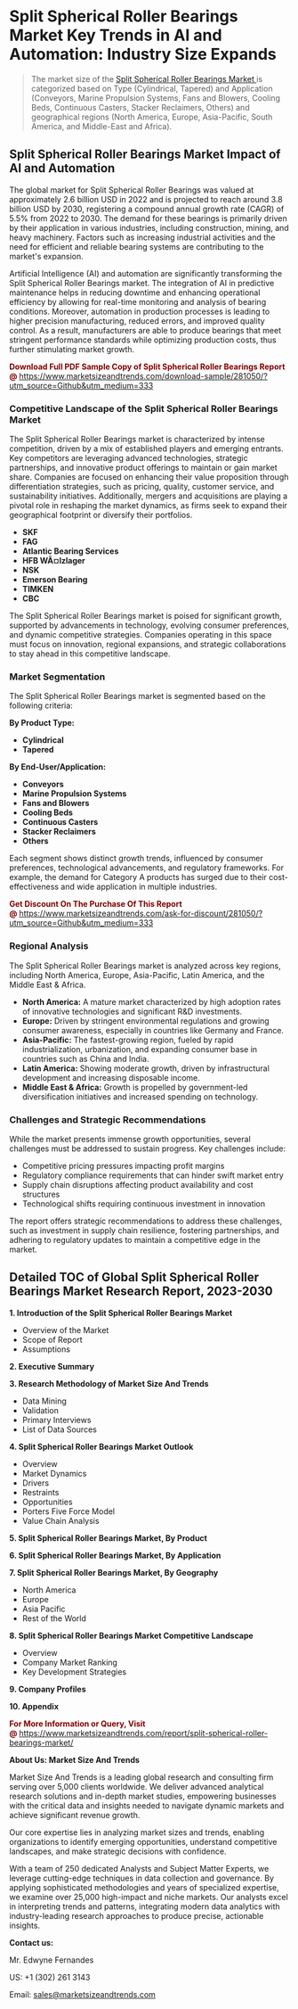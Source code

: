 <h1>Split Spherical Roller Bearings Market Key Trends in AI and Automation: Industry Size Expands</h1><blockquote><p>The market size of the <a href="https://www.marketsizeandtrends.com/download-sample/281050/?utm_source=Github&amp;utm_medium=333" target="_blank">Split Spherical Roller Bearings Market </a>is categorized based on Type (Cylindrical, Tapered) and Application (Conveyors, Marine Propulsion Systems, Fans and Blowers, Cooling Beds, Continuous Casters, Stacker Reclaimers, Others) and geographical regions (North America, Europe, Asia-Pacific, South America, and Middle-East and Africa).</p></blockquote><p><h2>Split Spherical Roller Bearings Market Impact of AI and Automation</h2><p>The global market for Split Spherical Roller Bearings was valued at approximately 2.6 billion USD in 2022 and is projected to reach around 3.8 billion USD by 2030, registering a compound annual growth rate (CAGR) of 5.5% from 2022 to 2030. The demand for these bearings is primarily driven by their application in various industries, including construction, mining, and heavy machinery. Factors such as increasing industrial activities and the need for efficient and reliable bearing systems are contributing to the market's expansion.</p><p>Artificial Intelligence (AI) and automation are significantly transforming the Split Spherical Roller Bearings market. The integration of AI in predictive maintenance helps in reducing downtime and enhancing operational efficiency by allowing for real-time monitoring and analysis of bearing conditions. Moreover, automation in production processes is leading to higher precision manufacturing, reduced errors, and improved quality control. As a result, manufacturers are able to produce bearings that meet stringent performance standards while optimizing production costs, thus further stimulating market growth.</p></p><p><strong><span style="color: #800000;">Download Full PDF Sample Copy of Split Spherical Roller Bearings Report @</span>&nbsp;</strong><a href="https://www.marketsizeandtrends.com/download-sample/281050/?utm_source=Github&amp;utm_medium=333">https://www.marketsizeandtrends.com/download-sample/281050/?utm_source=Github&amp;utm_medium=333</a></p><h3>Competitive Landscape of the Split Spherical Roller Bearings Market</h3><p>The Split Spherical Roller Bearings market is characterized by intense competition, driven by a mix of established players and emerging entrants. Key competitors are leveraging advanced technologies, strategic partnerships, and innovative product offerings to maintain or gain market share. Companies are focused on enhancing their value proposition through differentiation strategies, such as pricing, quality, customer service, and sustainability initiatives. Additionally, mergers and acquisitions are playing a pivotal role in reshaping the market dynamics, as firms seek to expand their geographical footprint or diversify their portfolios.</p><p><strong><p><ul><li>SKF </li><li> FAG </li><li> Atlantic Bearing Services </li><li> HFB WÃ¤lzlager </li><li> NSK </li><li> Emerson Bearing </li><li> TIMKEN </li><li> CBC</p></li></ul></p></strong></p><p>The Split Spherical Roller Bearings market is poised for significant growth, supported by advancements in technology, evolving consumer preferences, and dynamic competitive strategies. Companies operating in this space must focus on innovation, regional expansions, and strategic collaborations to stay ahead in this competitive landscape.</p><h3>Market Segmentation</h3><p>The Split Spherical Roller Bearings market is segmented based on the following criteria:</p><p><strong>By Product Type:</strong></p><p><strong><p><ul><li>Cylindrical </li><li> Tapered</p></li></ul></p></strong></p><p><strong>By End-User/Application:</strong></p><p><strong><p><ul><li>Conveyors </li><li> Marine Propulsion Systems </li><li> Fans and Blowers </li><li> Cooling Beds </li><li> Continuous Casters </li><li> Stacker Reclaimers </li><li> Others</p></li></ul></p></strong></p><p>Each segment shows distinct growth trends, influenced by consumer preferences, technological advancements, and regulatory frameworks. For example, the demand for Category A products has surged due to their cost-effectiveness and wide application in multiple industries.</p><p><strong><span style="color: #800000;">Get Discount On The Purchase Of This Report @&nbsp;</span></strong><a href="https://www.marketsizeandtrends.com/ask-for-discount/281050/?utm_source=Github&amp;utm_medium=333">https://www.marketsizeandtrends.com/ask-for-discount/281050/?utm_source=Github&amp;utm_medium=333</a></p><h3>Regional Analysis</h3><p>The Split Spherical Roller Bearings market is analyzed across key regions, including North America, Europe, Asia-Pacific, Latin America, and the Middle East &amp; Africa.</p><ul><li><strong>North America:</strong> A mature market characterized by high adoption rates of innovative technologies and significant R&amp;D investments.</li><li><strong>Europe:</strong> Driven by stringent environmental regulations and growing consumer awareness, especially in countries like Germany and France.</li><li><strong>Asia-Pacific:</strong> The fastest-growing region, fueled by rapid industrialization, urbanization, and expanding consumer base in countries such as China and India.</li><li><strong>Latin America:</strong> Showing moderate growth, driven by infrastructural development and increasing disposable income.</li><li><strong>Middle East &amp; Africa:</strong> Growth is propelled by government-led diversification initiatives and increased spending on technology.</li></ul><h3>Challenges and Strategic Recommendations</h3><p>While the market presents immense growth opportunities, several challenges must be addressed to sustain progress. Key challenges include:</p><ul><li>Competitive pricing pressures impacting profit margins</li><li>Regulatory compliance requirements that can hinder swift market entry</li><li>Supply chain disruptions affecting product availability and cost structures</li><li>Technological shifts requiring continuous investment in innovation</li></ul><p>The report offers strategic recommendations to address these challenges, such as investment in supply chain resilience, fostering partnerships, and adhering to regulatory updates to maintain a competitive edge in the market.</p><h2>Detailed TOC of Global Split Spherical Roller Bearings Market Research Report, 2023-2030</h2><p><strong>1. Introduction of the Split Spherical Roller Bearings Market</strong></p><ul><li>Overview of the Market</li><li>Scope of Report</li><li>Assumptions&nbsp;</li></ul><p><strong>2. Executive Summary</strong></p><p><strong>3. Research Methodology of <strong>Market Size And Trends</strong></strong></p><ul><li>Data Mining</li><li>Validation</li><li>Primary Interviews</li><li>List of Data Sources&nbsp;</li></ul><p><strong>4. Split Spherical Roller Bearings Market Outlook</strong></p><ul><li>Overview</li><li>Market Dynamics</li><li>Drivers</li><li>Restraints</li><li>Opportunities</li><li>Porters Five Force Model</li><li>Value Chain Analysis&nbsp;</li></ul><p><strong>5. Split Spherical Roller Bearings Market, By Product</strong></p><p><strong>6. Split Spherical Roller Bearings Market, By Application</strong></p><p><strong>7. Split Spherical Roller Bearings Market, By Geography</strong></p><ul><li>North America</li><li>Europe</li><li>Asia Pacific</li><li>Rest of the World&nbsp;</li></ul><p><strong>8. Split Spherical Roller Bearings Market Competitive Landscape</strong></p><ul><li>Overview</li><li>Company Market Ranking</li><li>Key Development Strategies&nbsp;</li></ul><p><strong>9. Company Profiles</strong></p><p><strong>10. Appendix</strong></p><p><strong><span style="color: #800000;">For More Information or Query, Visit @&nbsp;</span></strong><a href="https://www.marketsizeandtrends.com/report/split-spherical-roller-bearings-market/">https://www.marketsizeandtrends.com/report/split-spherical-roller-bearings-market/</a></p><p></p><p><strong>About Us:&nbsp;Market Size And Trends</strong></p><p>Market Size And Trends&nbsp;is a leading global research and consulting firm serving over 5,000 clients worldwide. We deliver advanced analytical research solutions and in-depth market studies, empowering businesses with the critical data and insights needed to navigate dynamic markets and achieve significant revenue growth.</p><p>Our core expertise lies in analyzing market sizes and trends, enabling organizations to identify emerging opportunities, understand competitive landscapes, and make strategic decisions with confidence.</p><p>With a team of 250 dedicated Analysts and Subject Matter Experts, we leverage cutting-edge techniques in data collection and governance. By applying sophisticated methodologies and years of specialized expertise, we examine over 25,000 high-impact and niche markets. Our analysts excel in interpreting trends and patterns, integrating modern data analytics with industry-leading research approaches to produce precise, actionable insights.</p><p><strong>Contact us:</strong></p><p>Mr. Edwyne Fernandes</p><p>US: +1 (302) 261 3143</p><p>Email: <a href="mailto:sales@marketsizeandtrends.com">sales@marketsizeandtrends.com</a>&nbsp;</p>
